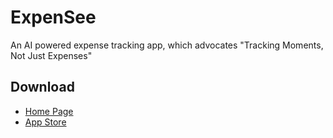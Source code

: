 # ExpenSee

An AI powered expense tracking app, which advocates "Tracking Moments, Not Just Expenses"

## Download

* [Home Page](https://www.expensee.app/)
* [App Store](https://apps.apple.com/us/app/expensee-expense-tracking-ai/id6448993636)
